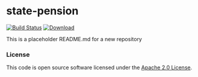
# state-pension

[![Build Status](https://travis-ci.org/hmrc/state-pension.svg?branch=master)](https://travis-ci.org/hmrc/state-pension) [ ![Download](https://api.bintray.com/packages/hmrc/releases/state-pension/images/download.svg) ](https://bintray.com/hmrc/releases/state-pension/_latestVersion)

This is a placeholder README.md for a new repository

### License

This code is open source software licensed under the [Apache 2.0 License]("http://www.apache.org/licenses/LICENSE-2.0.html").
    